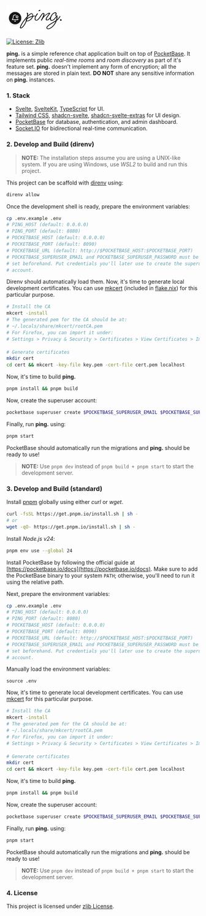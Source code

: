 <img src="static/logo.png" alt="ping." width="150">

[![License: Zlib](https://img.shields.io/badge/License-Zlib-lightgrey.svg)](https://opensource.org/licenses/Zlib)

**ping.** is a simple reference chat application built on top of
[PocketBase](https://pocketbase.io). It implements public _real-time rooms_ and
_room discovery_ as part of it's feature set. **ping.** doesn't implement any
form of encryption; all the messages are stored in plain text. **DO NOT** share
any sensitive information on **ping.** instances.

### 1. Stack

- [Svelte](https://svelte.dev/docs/svelte/overview),
  [SvelteKit](https://svelte.dev/docs/kit/introduction),
  [TypeScript](https://www.typescriptlang.org) for UI.
- [Tailwind CSS](https://tailwindcss.com),
  [shadcn-svelte](https://shadcn-svelte.com),
  [shadcn-svelte-extras](https://www.shadcn-svelte-extras.com) for UI design.
- [PocketBase](https://pocketbase.io) for database, authentication, and admin
  dashboard.
- [Socket.IO](https://socket.io) for bidirectional real-time communication.

### 2. Develop and Build (direnv)

> **NOTE:** The installation steps assume you are using a UNIX-like system. If
> you are using Windows, use _WSL2_ to build and run this project.

This project can be scaffold with [direnv](https://direnv.net) using:

```sh
direnv allow
```

Once the development shell is ready, prepare the environment variables:

```sh
cp .env.example .env
# PING_HOST (default: 0.0.0.0)
# PING_PORT (default: 8080)
# POCKETBASE_HOST (default: 0.0.0.0)
# POCKETBASE_PORT (default: 8090)
# POCKETBASE_URL (default: http://$POCKETBASE_HOST:$POCKETBASE_PORT)
# POCKETBASE_SUPERUSER_EMAIL and POCKETBASE_SUPERUSER_PASSWORD must be
# set beforehand. Put credentials you'll later use to create the superuser
# account.
```

Direnv should automatically load them. Now, it's time to generate local
development certificates. You can use
[mkcert](https://github.com/FiloSottile/mkcert) (included in
[flake.nix](/flake.nix)) for this particular purpose.

```sh
# Install the CA
mkcert -install
# The generated pem for the CA should be at:
# ~/.locals/share/mkcert/rootCA.pem
# For Firefox, you can import it under:
# Settings > Privacy & Security > Certificates > View Certificates > Import

# Generate certificates
mkdir cert
cd cert && mkcert -key-file key.pem -cert-file cert.pem localhost
```

Now, it's time to build **ping.**

```sh
pnpm install && pnpm build
```

Now, create the superuser account:

```sh
pocketbase superuser create $POCKETBASE_SUPERUSER_EMAIL $POCKETBASE_SUPERUSER_PASSWORD
```

Finally, run **ping.** using:

```sh
pnpm start
```

PocketBase should automatically run the migrations and **ping.** should be ready
to use!

> **NOTE:** Use `pnpm dev` instead of `pnpm build + pnpm start` to start
> the development server.

### 3. Develop and Build (standard)

Install [pnpm](https://pnpm.io) globally using either _curl_ or _wget_.

```sh
curl -fsSL https://get.pnpm.io/install.sh | sh -
# or
wget -qO- https://get.pnpm.io/install.sh | sh -
```

Install _Node.js v24_:

```sh
pnpm env use --global 24
```

Install PocketBase by following the official guide at
[https://pocketbase.io/docs](https://pocketbase.io/docs). Make sure to add the
PocketBase binary to your system `PATH`; otherwise, you'll need to run it using
the relative path.

Next, prepare the environment variables:

```sh
cp .env.example .env
# PING_HOST (default: 0.0.0.0)
# PING_PORT (default: 8080)
# POCKETBASE_HOST (default: 0.0.0.0)
# POCKETBASE_PORT (default: 8090)
# POCKETBASE_URL (default: http://$POCKETBASE_HOST:$POCKETBASE_PORT)
# POCKETBASE_SUPERUSER_EMAIL and POCKETBASE_SUPERUSER_PASSWORD must be
# set beforehand. Put credentials you'll later use to create the superuser
# account.
```

Manually load the environment variables:

```
source .env
```

Now, it's time to generate local development certificates. You can use
[mkcert](https://github.com/FiloSottile/mkcert) for this particular purpose.

```sh
# Install the CA
mkcert -install
# The generated pem for the CA should be at:
# ~/.locals/share/mkcert/rootCA.pem
# For Firefox, you can import it under:
# Settings > Privacy & Security > Certificates > View Certificates > Import

# Generate certificates
mkdir cert
cd cert && mkcert -key-file key.pem -cert-file cert.pem localhost
```

Now, it's time to build **ping.**

```sh
pnpm install && pnpm build
```

Now, create the superuser account:

```sh
pocketbase superuser create $POCKETBASE_SUPERUSER_EMAIL $POCKETBASE_SUPERUSER_PASSWORD
```

Finally, run **ping.** using:

```sh
pnpm start
```

PocketBase should automatically run the migrations and **ping.** should be ready
to use!

> **NOTE:** Use `pnpm dev` instead of `pnpm build + pnpm start` to start
> the development server.

### 4. License

This project is licensed under [zlib License](/LICENSE).
